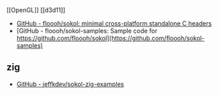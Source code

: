 [[OpenGL]]
[[d3d11]]

-   [GitHub - floooh/sokol: minimal cross-platform standalone C headers](https://github.com/floooh/sokol)
-   [GitHub - floooh/sokol-samples: Sample code for https://github.com/floooh/sokol](https://github.com/floooh/sokol-samples)

## zig
- [GitHub - jeffkdev/sokol-zig-examples](https://github.com/jeffkdev/sokol-zig-examples)
